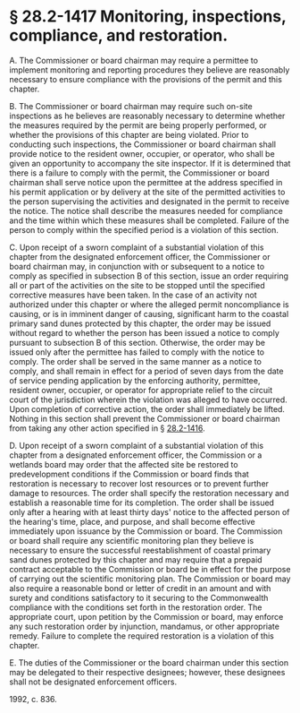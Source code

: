 # § 28.2-1417 Monitoring, inspections, compliance, and restoration.

<p>A. The Commissioner or board chairman may require a permittee to implement monitoring and reporting procedures they believe are reasonably necessary to ensure compliance with the provisions of the permit and this chapter.</p><p>B. The Commissioner or board chairman may require such on-site inspections as he believes are reasonably necessary to determine whether the measures required by the permit are being properly performed, or whether the provisions of this chapter are being violated. Prior to conducting such inspections, the Commissioner or board chairman shall provide notice to the resident owner, occupier, or operator, who shall be given an opportunity to accompany the site inspector. If it is determined that there is a failure to comply with the permit, the Commissioner or board chairman shall serve notice upon the permittee at the address specified in his permit application or by delivery at the site of the permitted activities to the person supervising the activities and designated in the permit to receive the notice. The notice shall describe the measures needed for compliance and the time within which these measures shall be completed. Failure of the person to comply within the specified period is a violation of this section.</p><p>C. Upon receipt of a sworn complaint of a substantial violation of this chapter from the designated enforcement officer, the Commissioner or board chairman may, in conjunction with or subsequent to a notice to comply as specified in subsection B of this section, issue an order requiring all or part of the activities on the site to be stopped until the specified corrective measures have been taken. In the case of an activity not authorized under this chapter or where the alleged permit noncompliance is causing, or is in imminent danger of causing, significant harm to the coastal primary sand dunes protected by this chapter, the order may be issued without regard to whether the person has been issued a notice to comply pursuant to subsection B of this section. Otherwise, the order may be issued only after the permittee has failed to comply with the notice to comply. The order shall be served in the same manner as a notice to comply, and shall remain in effect for a period of seven days from the date of service pending application by the enforcing authority, permittee, resident owner, occupier, or operator for appropriate relief to the circuit court of the jurisdiction wherein the violation was alleged to have occurred. Upon completion of corrective action, the order shall immediately be lifted. Nothing in this section shall prevent the Commissioner or board chairman from taking any other action specified in § <a href='http://law.lis.virginia.gov/vacode/28.2-1416/'>28.2-1416</a>.</p><p>D. Upon receipt of a sworn complaint of a substantial violation of this chapter from a designated enforcement officer, the Commission or a wetlands board may order that the affected site be restored to predevelopment conditions if the Commission or board finds that restoration is necessary to recover lost resources or to prevent further damage to resources. The order shall specify the restoration necessary and establish a reasonable time for its completion. The order shall be issued only after a hearing with at least thirty days' notice to the affected person of the hearing's time, place, and purpose, and shall become effective immediately upon issuance by the Commission or board. The Commission or board shall require any scientific monitoring plan they believe is necessary to ensure the successful reestablishment of coastal primary sand dunes protected by this chapter and may require that a prepaid contract acceptable to the Commission or board be in effect for the purpose of carrying out the scientific monitoring plan. The Commission or board may also require a reasonable bond or letter of credit in an amount and with surety and conditions satisfactory to it securing to the Commonwealth compliance with the conditions set forth in the restoration order. The appropriate court, upon petition by the Commission or board, may enforce any such restoration order by injunction, mandamus, or other appropriate remedy. Failure to complete the required restoration is a violation of this chapter.</p><p>E. The duties of the Commissioner or the board chairman under this section may be delegated to their respective designees; however, these designees shall not be designated enforcement officers.</p><p>1992, c. 836.</p>